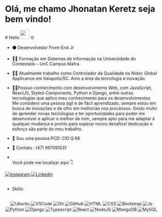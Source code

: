 <h1> Olá, me chamo Jhonatan Keretz seja bem vindo! </h1> # Hello <img src="https://media.giphy.com/media/hvRJCLFzcasrR4ia7z/giphy.gif" width="30"> 🤓

- ⚫   Desenvolvedor Front-End Jr
- 👨‍🎓   Formação em Sistemas de Informação na Universidade do Contestado - UnC Campus Mafra.
- 🐱‍👤 Atualmente trabalho como Controlador da Qualidade na Nidec Global Applicance em Itaiopolis/SC.
        Amo a área da tecnologia e inovação.

- 🐱‍👤Possuo conhecimento com desenvolvimento Web, com JavaScript, ReactJS, Styled-Components, Python e Django, entre outras tecnologias que aplico meu conhecimento para 
      os desenvolvimentos
      Me considero uma pessoa ágil e de fácil aprendizado, sempre estou em busca de inovações e de olho em melhorias nos processos.
      Gosto muito de aprender novas tecnologias e ter oportunidades para poder me desenvolver e aplicar o melhor de mim, sempre apto para me adaptar á qualquer mudança e        pronto para superar novos desafios! dedicação e esforço são parte do meu trabalho.

- 🤵 Sou uma pessoa PCD: CID Q 66
- 🤵 Contato : (47) 997091531
- <br>
        Você pode me localizar aqui 👇

<div>
<a href="https://instagram.com/whoisjhonek/" target="_blank">
 <img align="center" src="https://img.shields.io/badge/Instagram-E4405F?style=for-the-badge&logo=instagram&logoColor=white" alt="Instagram"/>
</a>

<a href="https://www.linkedin.com/in/jhonatan-keretz/" target="_blank">
 <img align="center" src="https://img.shields.io/badge/LinkedIn-0077B5?style=for-the-badge&logo=linkedin&logoColor=white" alt="Linkedin"/>
</a>

</div>
<br>


- Skills:
<div align="center"><br>

  <img align="center" alt="Ubuntu" src="https://img.shields.io/badge/Ubuntu-E95420?style=for-the-badge&logo=ubuntu&logoColor=white">
  <img align="center" alt="VSCode" src="https://img.shields.io/badge/Visual_Studio_Code-0078D4?style=for-the-badge&logo=visual%20studio%20code&logoColor=white">
  <img align="center" alt="Git" src="https://img.shields.io/badge/GIT-E44C30?style=for-the-badge&logo=git&logoColor=white">
  <img align="center" alt="GitHub" src="https://img.shields.io/badge/GitHub-100000?style=for-the-badge&logo=github&logoColor=white">
  <img align="center" alt="HTML" src="https://img.shields.io/badge/HTML5-E34F26?style=for-the-badge&logo=html5&logoColor=white">
  <img align="center" alt="CSS" src="https://img.shields.io/badge/CSS3-1572B6?style=for-the-badge&logo=css3&logoColor=white">
  <img align="center" alt="Bootstrap" src="https://img.shields.io/badge/Bootstrap-563D7C?style=for-the-badge&logo=bootstrap&logoColor=white">
  <img align="center" alt="Js" src="https://img.shields.io/badge/JavaScript-323330?style=for-the-badge&logo=javascript&logoColor=F7DF1E">
  <img align="center" alt="Python" src="https://img.shields.io/badge/python-3670A0?style=for-the-badge&logo=python&logoColor=ffdd54">
  <img align="center" alt="Django" src="https://img.shields.io/badge/Django-092E20?style=for-the-badge&logo=django&logoColor=green">
  <img align="center" alt="Typescript" src="https://img.shields.io/badge/TypeScript-007ACC?style=for-the-badge&logo=typescript&logoColor=white">
  <img align="center" alt="React" src="https://img.shields.io/badge/React-20232A?style=for-the-badge&logo=react&logoColor=61DAFB">
  <img align="center" alt="NodeJS" src="https://img.shields.io/badge/Node.js-43853D?style=for-the-badge&logo=node.js&logoColor=white">
  <img align="center" alt="MongoDB" src="https://img.shields.io/badge/MongoDB-4EA94B?style=for-the-badge&logo=mongodb&logoColor=white">
  <img align="center" alt="MySQL" src="https://img.shields.io/badge/MySQL-00000F?style=for-the-badge&logo=mysql&logoColor=white">
  
 </div>
 
 <br/>
 <br>
